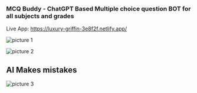 ### MCQ Buddy - ChatGPT Based Multiple choice question BOT for all subjects and grades

Live App: https://luxury-griffin-3e8f2f.netlify.app/

![picture 1](https://res.cloudinary.com/drxuo575c/image/upload/v1679900052/coding-problems/766d6c4a0d46fb22e0b4d4c23985370285f31463ad8ec0bf6e935fe4976c0dd8.png)  

![picture 2](https://res.cloudinary.com/drxuo575c/image/upload/v1679902134/coding-problems/fe73c8bbf8b5c165b0ef7239e7b9d434bfa93670708a302b6897ae712ac10b8d.png)  

## AI Makes mistakes
![picture 3](https://res.cloudinary.com/drxuo575c/image/upload/v1679902978/coding-problems/4f1295b06009dd786aa7022bc155b339864b9f86978a52741153f7bbf7156245.png)  
